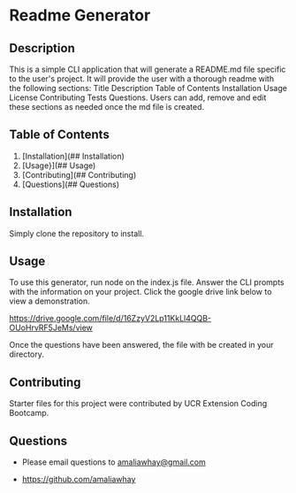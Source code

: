 # Readme Generator

## Description

This is a simple CLI application that will generate a README.md file specific to the user's project. It will provide the user with a thorough readme with the following sections: Title Description Table of Contents Installation Usage License Contributing Tests Questions. Users can add, remove and edit these sections as needed once the md file is created.

## Table of Contents

1. [Installation](## Installation)
1. [Usage}](## Usage)
1. [Contributing](## Contributing)
1. [Questions](## Questions)

## Installation

Simply clone the repository to install.

## Usage

To use this generator, run node on the index.js file. Answer the CLI prompts with the information on your project. Click the google drive link below to view a demonstration.

https://drive.google.com/file/d/16ZzyV2Lp11KkLl4QQB-OUoHrvRF5JeMs/view

Once the questions have been answered, the file with be created in your directory.

## Contributing

Starter files for this project were contributed by UCR Extension Coding Bootcamp.

## Questions

- Please email questions to amaliawhay@gmail.com

- https://github.com/amaliawhay
